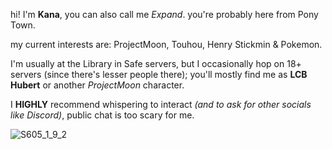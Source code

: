 hi! I'm **Kana**, you can also call me *Expand*. you're probably here from Pony Town.

my current interests are: ProjectMoon, Touhou, Henry Stickmin & Pokemon.

I'm usually at the Library in Safe servers, but I occasionally hop on 18+ servers (since there's lesser people there); you'll mostly find me as **LCB Hubert** or another _ProjectMoon_ character.

I **HIGHLY** recommend whispering to interact _(and to ask for other socials like Discord)_, public chat is too scary for me.


![S605_1_9_2](https://github.com/user-attachments/assets/72700f13-7100-4e0c-ad02-4c9dfed4af33)

<!---
✨ Special ✨ repository because its `README.md` (this file) appears on your GitHub profile.
You can click the Preview link to take a look at your changes.
--->
